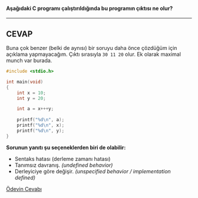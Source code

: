 #### Aşağıdaki C programı çalıştırıldığında bu programın çıktısı ne olur?
<hr>

## CEVAP

Buna çok benzer (belki de aynısı) bir soruyu daha önce çözdüğüm için açıklama yapmayacağım. Çıktı sırasıyla ``` 30 11 20 ``` olur. 
Ek olarak maximal munch var burada.

```c
#include <stdio.h>

int main(void)
{
	int x = 10;
	int y = 20;

	int a = x+++y;
	
	printf("%d\n", a);
	printf("%d\n", x);
	printf("%d\n", y);
}
```

__Sorunun yanıtı şu seçeneklerden biri de olabilir:__</br>
+ Sentaks hatası (derleme zamanı hatası)
+ Tanımsız davranış. _(undefined behavior)_
+ Derleyiciye göre değişir. _(unspecified behavior / implementation defined)_

[Ödevin Cevabı](https://www.youtube.com/watch?v=Xg3Gx5Uj7Mc)
